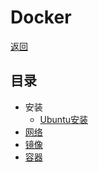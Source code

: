 [root]: /README.md
[docker>install_on_ubuntu]: /README.md
[docker>network]: /note/docker/install_on_ubuntu.md
[docker>image]: /note/docker/image.md
[docker>container]: /note/docker/container.md

# Docker

[返回][root]

## 目录

- 安装
  - [Ubuntu安装][docker>install_on_ubuntu]
- [网络][docker>network]
- [镜像][docker>image]
- [容器][docker>container]
